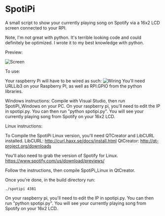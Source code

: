 SpotiPi
=======

A small script to show your currently playing song on Spotify via a 16x2 LCD screen connected to your RPI.

Note, I'm not great with python. It's terrible looking code and could definitely be optimized. I wrote it to
my best knowledge with python.

Preview: 

![Screen](http://i.imgur.com/aAUOvfc.png)

To use:

Your raspberry Pi will have to be wired as such:
![Wiring](https://learn.adafruit.com/system/assets/assets/000/001/729/medium800/raspberry_pi_pi-char-lcd.gif?1396775803)
You'll need URLLib3 on your Raspberry PI, as well as RPI.GPIO from the python libraries.

Windows instructions:
Compile with Visual Studio, then run SpotiPi_Windows on your PC.
On your raspberry pi, you'll need to edit the IP in spotipi.py.
You can then run "python spotipi.py". You will see your currently playing song from Spotify on your 16x2 LCD.

Linux instructions:

To Compile the SpotiPi Linux version, you'll need QTCreator and LibCURL installed.
LibCURL: http://curl.haxx.se/docs/install.html
QtCreator: http://qt-project.org/downloads

You'll also need to grab the version of Spotify for Linux.
https://www.spotify.com/us/download/previews/

Follow the instructions, then compile SpotiPi_Linux in QtCreator.

Once you're done, in the build directory run:

```
./spotipi 4381
```

On your raspberry pi, you'll need to edit the IP in spotipi.py.
You can then run "python spotipi.py". You will see your currently playing song from Spotify on your 16x2 LCD.
